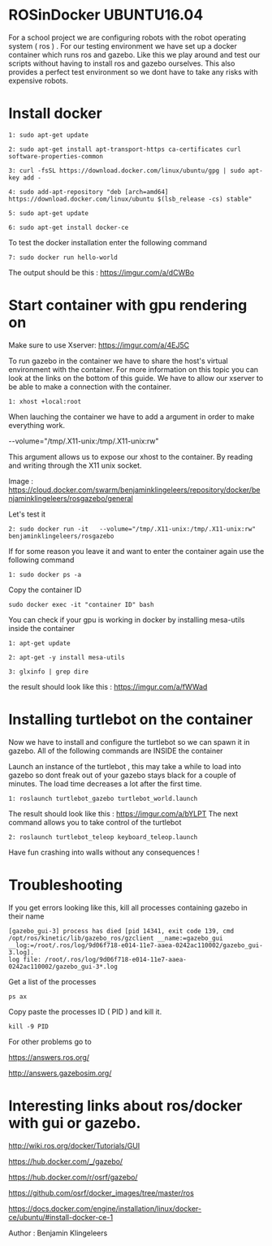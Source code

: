 # ROSinDocker UBUNTU16.04
For a school project we are configuring robots with the robot operating system ( ros ) . For our testing environment we have set up a docker container which runs ros and gazebo. Like this we play around and test our scripts without having to install ros and gazebo ourselves. This also provides a perfect test environment so we dont have to take any risks with expensive robots.
# Install docker
```
1: sudo apt-get update
```
```
2: sudo apt-get install apt-transport-https ca-certificates curl software-properties-common
```
```
3: curl -fsSL https://download.docker.com/linux/ubuntu/gpg | sudo apt-key add -
```
```
4: sudo add-apt-repository "deb [arch=amd64] https://download.docker.com/linux/ubuntu $(lsb_release -cs) stable"
 ``` 
 ```
5: sudo apt-get update
```
```
6: sudo apt-get install docker-ce
```
To test the docker installation enter the following command
```
7: sudo docker run hello-world
```
The output should be this : https://imgur.com/a/dCWBo

# Start container with gpu rendering on

Make sure to use Xserver: https://imgur.com/a/4EJ5C

To run gazebo in the container we have to share the host's virtual environment with  the container. For more information on this topic you can look at the links on the bottom of this guide.
We have to allow our xserver to be able to make a connection with the container.
```
1: xhost +local:root
```
When lauching the container we have to add a argument in order to make everything work.

--volume="/tmp/.X11-unix:/tmp/.X11-unix:rw"

This argument allows us to expose our xhost to the container. By reading and writing through the X11 unix socket.

Image : https://cloud.docker.com/swarm/benjaminklingeleers/repository/docker/benjaminklingeleers/rosgazebo/general

Let's test it
```
2: sudo docker run -it   --volume="/tmp/.X11-unix:/tmp/.X11-unix:rw"     benjaminklingeleers/rosgazebo
```
If for some reason you leave it and want to enter the container again use the following command
```
1: sudo docker ps -a
```
Copy the container ID
```
sudo docker exec -it "container ID" bash
```
You can check if your gpu is working in docker by installing mesa-utils inside the container
```
1: apt-get update
```
```
2: apt-get -y install mesa-utils
```
```
3: glxinfo | grep dire
```
the result should look like this : https://imgur.com/a/fWWad

# Installing turtlebot on the container
Now we have to install and configure the turtlebot so we can spawn it in gazebo.
All of the following commands are INSIDE the container 

Launch an instance of the turtlebot , this may take a while to load into gazebo so dont freak out of your gazebo stays black for a couple of minutes. The load time decreases a lot after the first time.
```
1: roslaunch turtlebot_gazebo turtlebot_world.launch
```
The result should look like this : https://imgur.com/a/bYLPT
The next command allows you to take control of the turtlebot
```
2: roslaunch turtlebot_teleop keyboard_teleop.launch
```
Have fun crashing into walls without any consequences !
# Troubleshooting

If you get errors looking like this, kill all processes containing gazebo in their name
```
[gazebo_gui-3] process has died [pid 14341, exit code 139, cmd /opt/ros/kinetic/lib/gazebo_ros/gzclient __name:=gazebo_gui __log:=/root/.ros/log/9d06f718-e014-11e7-aaea-0242ac110002/gazebo_gui-3.log].
log file: /root/.ros/log/9d06f718-e014-11e7-aaea-0242ac110002/gazebo_gui-3*.log
```
Get a list of the processes
```
ps ax
```
Copy paste the processes ID ( PID ) and kill it.
```
kill -9 PID
```
For other problems go to 

https://answers.ros.org/ 

http://answers.gazebosim.org/
# Interesting links about ros/docker with gui or gazebo.

http://wiki.ros.org/docker/Tutorials/GUI

https://hub.docker.com/_/gazebo/

https://hub.docker.com/r/osrf/gazebo/

https://github.com/osrf/docker_images/tree/master/ros

https://docs.docker.com/engine/installation/linux/docker-ce/ubuntu/#install-docker-ce-1



Author : Benjamin Klingeleers
